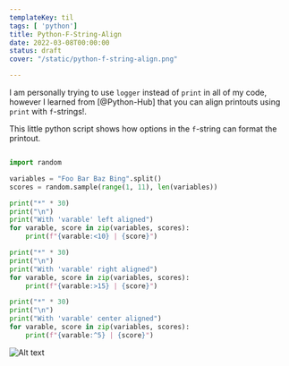 ```yaml
---
templateKey: til
tags: [ 'python']
title: Python-F-String-Align
date: 2022-03-08T00:00:00
status: draft
cover: "/static/python-f-string-align.png"

---
```



I am personally trying to use `logger` instead of `print` in all of my code, 
however I learned from [@Python-Hub] that you can align printouts using `print` with `f`-strings!.

This little python script shows how options in the `f`-string can format the printout.

```python

import random

variables = "Foo Bar Baz Bing".split()
scores = random.sample(range(1, 11), len(variables))

print("*" * 30)
print("\n")
print("With 'varable' left aligned")
for varable, score in zip(variables, scores):
    print(f"{varable:<10} | {score}")

print("*" * 30)
print("\n")
print("With 'varable' right aligned")
for varable, score in zip(variables, scores):
    print(f"{varable:>15} | {score}")

print("*" * 30)
print("\n")
print("With 'varable' center aligned")
for varable, score in zip(variables, scores):
    print(f"{varable:^5} | {score}")

```




![Alt text](/images/py-print-align.png "python print")
